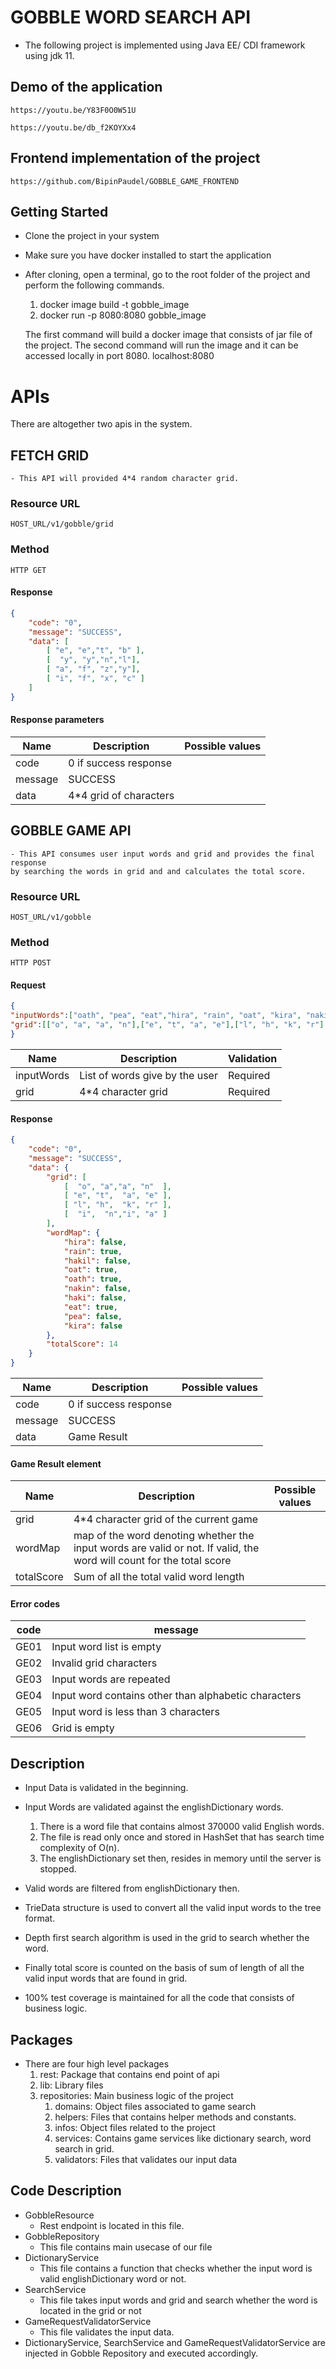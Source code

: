 # GOBBLE WORD SEARCH API

- The following project is implemented using Java EE/ CDI framework using jdk 11.

## Demo of the application
```https://youtu.be/Y83F0O0W51U```

```https://youtu.be/db_f2KOYXx4```

## Frontend implementation of the project
```https://github.com/BipinPaudel/GOBBLE_GAME_FRONTEND```


## Getting Started ##
- Clone the project in your system
- Make sure you have docker installed to start the application
- After cloning, open a terminal, go to the root folder of the project and perform the 
   following commands.
   
   1. docker image build -t gobble_image
   2. docker run -p 8080:8080 gobble_image
   
   The first command will build a docker image that consists of jar file of the project. The
   second command will run the image and it can be accessed locally in port 8080. localhost:8080
   
# APIs #

There are altogether two apis in the system.

## FETCH GRID ##
    - This API will provided 4*4 random character grid.
    
### Resource URL ###
```
HOST_URL/v1/gobble/grid
```
### Method ####

```HTTP GET```

#### Response ####

```json
{
    "code": "0",
    "message": "SUCCESS",
    "data": [
        [ "e", "e","t", "b" ],
        [  "y", "y","n","l"],
        [ "a", "f", "z","y"],
        [ "i", "f", "x", "c" ]
    ]
}
```

#### Response parameters

| Name  |Description |Possible values |
| ------------- | ------------- | -----------|
| code  | 0 if success response  |  |
| message  | SUCCESS |  |
| data  | 4*4 grid of characters|  |




## GOBBLE GAME API ##
    - This API consumes user input words and grid and provides the final response
    by searching the words in grid and and calculates the total score.
    
### Resource URL ###
```
HOST_URL/v1/gobble
```
### Method ####

```HTTP POST```

#### Request

```json
{
"inputWords":["oath", "pea", "eat","hira", "rain", "oat", "kira", "nakin", "haki","hakil"],
"grid":[["o", "a", "a", "n"],["e", "t", "a", "e"],["l", "h", "k", "r"],["i", "n", "i", "a"]]
}
```

| Name  |Description |Validation | 
| ----------------- | ------------- | -----------| 
| inputWords  | List of words give by the user  | Required | 
| grid  | 4*4 character grid | Required  |

#### Response

```json
{
    "code": "0",
    "message": "SUCCESS",
    "data": {
        "grid": [
            [  "o", "a","a", "n"  ],
            [ "e", "t",  "a", "e" ],
            [ "l", "h",  "k", "r" ],
            [  "i",  "n","i", "a" ]
        ],
        "wordMap": {
            "hira": false,
            "rain": true,
            "hakil": false,
            "oat": true,
            "oath": true,
            "nakin": false,
            "haki": false,
            "eat": true,
            "pea": false,
            "kira": false
        },
        "totalScore": 14
    }
}
```
    
| Name  |Description |Possible values |
| ------------- | ------------- | -----------|
| code  | 0 if success response  |  |
| message  | SUCCESS |  |
| data  | Game Result |  |

#### Game Result element

| Name  |Description |Possible values |
| ------------- | ------------- | -----------|
| grid  | 4*4 character grid of the current game  |  |
| wordMap  | map of the word denoting whether the input words are valid or not. If valid, the word will count for the total score  |  |
| totalScore  | Sum of all the total valid word length  |  |

#### Error codes

| code  |message |
| ------------- | ------------- |
| GE01  | Input word list is empty  |
| GE02  | Invalid grid characters  |
| GE03  | Input words are repeated  |
| GE04  | Input word contains other than alphabetic characters  |
| GE05  |Input word is less than 3 characters |
| GE06  |Grid is empty  |


## Description

- Input Data is validated in the beginning. 
- Input Words are validated against the englishDictionary words.
    1. There is a word file that contains almost 370000 valid English words.
    2. The file is read only once and stored in HashSet that has search time complexity of 
    O(n).
    3. The englishDictionary set then, resides in memory until the server is stopped.
- Valid words are filtered from englishDictionary then.
- TrieData structure is used to convert all the valid input words to the tree format.
- Depth first search algorithm is used in the grid to search whether the word.
- Finally total score is counted on the basis of sum of length of all the valid input words that
are found in grid.

- 100% test coverage is maintained for all the code that consists of business logic. 

## Packages
- There are four high level packages
    1. rest:  Package that contains end point of api
    2. lib: Library files 
    3. repositories: Main business logic of the project
       1. domains: Object files associated to game search
       2. helpers: Files that contains helper methods and constants.
       3. infos: Object files related to the project
       3. services: Contains game services like dictionary search, word search in grid.
       4. validators: Files that validates our input data
       

## Code Description

- GobbleResource
    -  Rest endpoint is located in this file.
- GobbleRepository
    - This file contains main usecase of our file
- DictionaryService
    - This file contains a function that checks whether the input word is valid englishDictionary word or not.
- SearchService
    - This file takes input words and grid and search whether the word is located in the grid or not
- GameRequestValidatorService
    - This file validates the input data.
- DictionaryService, SearchService and GameRequestValidatorService are injected in
Gobble Repository and executed accordingly.
